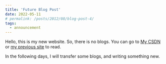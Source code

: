 ```yaml
---
title: 'Future Blog Post'
date: 2022-05-11
# permalink: /posts/2012/08/blog-post-4/
tags:
  - announcement
---
```


Hello, this is my new website. So, there is no blogs. You can go to [My CSDN](https://blog.csdn.net/qq_46088286?spm=1000.2115.3001.5343) or [my previous site](http://ffhw.site/) to read.

In the following days, I will transfer some blogs, and writing something new.
